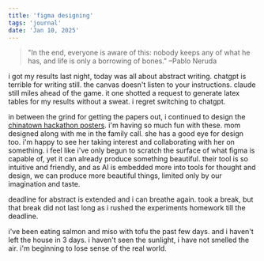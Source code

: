 ```yaml
---
title: 'figma designing'
tags: 'journal'
date: 'Jan 10, 2025'
---
```


> "In the end, everyone is aware of this: nobody keeps any of what he has, and life is only a borrowing of bones." –Pablo Neruda

i got my results last night, today was all about abstract writing. chatgpt is terrible for writing still. the canvas doesn't listen to your instructions. claude still miles ahead of the game. it one shotted a request to generate latex tables for my results without a sweat. i regret switching to chatgpt.

in between the grind for getting the papers out, i continued to design the [chinatown hackathon posters](https://www.figma.com/design/ypFsOPP22K0F0meuxgSdSy/chinatown-hackathon?node-id=5-258&t=dUL1rD5RXhyda78X-1). i'm having so much fun with these. mom designed along with me in the family call. she has a good eye for design too. i'm happy to see her taking interest and collaborating with her on something. i feel like i've only begun to scratch the surface of what figma is capable of, yet it can already produce something beautiful. their tool is so intuitive and friendly, and as AI is embedded more into tools for thought and design, we can produce more beautiful things, limited only by our imagination and taste.

deadline for abstract is extended and i can breathe again. took a break, but that break did not last long as i rushed the experiments homework till the deadline.

i've been eating salmon and miso with tofu the past few days. and i haven't left the house in 3 days. i haven't seen the sunlight, i have not smelled the air. i'm beginning to lose sense of the real world.
